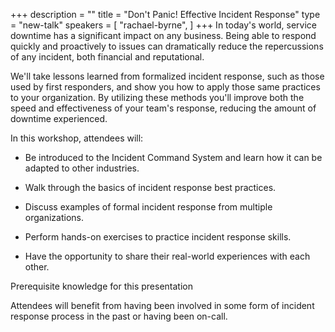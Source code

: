 +++
description = ""
title = "Don't Panic! Effective Incident Response"
type = "new-talk"
speakers = [
        "rachael-byrne",
]
+++
In today's world, service downtime has a significant impact on any business. Being able to respond quickly and proactively to issues can dramatically reduce the repercussions of any incident, both financial and reputational.

We'll take lessons learned from formalized incident response, such as those used by first responders, and show you how to apply those same practices to your organization. By utilizing these methods you'll improve both the speed and effectiveness of your team's response, reducing the amount of downtime experienced.

In this workshop, attendees will:

* Be introduced to the Incident Command System and learn how it can be adapted to other industries.

* Walk through the basics of incident response best practices.

* Discuss examples of formal incident response from multiple organizations.

* Perform hands-on exercises to practice incident response skills.

* Have the opportunity to share their real-world experiences with each other.


Prerequisite knowledge for this presentation

Attendees will benefit from having been involved in some form of incident response process in the past or having been on-call.